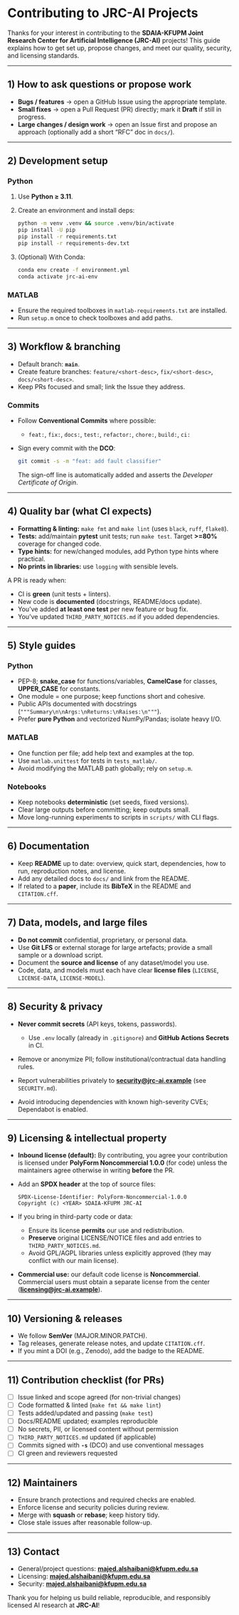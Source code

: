 # Contributing to JRC-AI Projects

Thanks for your interest in contributing to the **SDAIA-KFUPM Joint Research Center for Artificial Intelligence (JRC-AI)** projects! This guide explains how to get set up, propose changes, and meet our quality, security, and licensing standards.

---

## 1) How to ask questions or propose work

* **Bugs / features** → open a GitHub Issue using the appropriate template.
* **Small fixes** → open a Pull Request (PR) directly; mark it **Draft** if still in progress.
* **Large changes / design work** → open an Issue first and propose an approach (optionally add a short “RFC” doc in `docs/`).



---

## 2) Development setup

### Python

1. Use **Python ≥ 3.11**.
2. Create an environment and install deps:

   ```bash
   python -m venv .venv && source .venv/bin/activate
   pip install -U pip
   pip install -r requirements.txt
   pip install -r requirements-dev.txt
   ```
3. (Optional) With Conda:

   ```bash
   conda env create -f environment.yml
   conda activate jrc-ai-env
   ```

### MATLAB

* Ensure the required toolboxes in `matlab-requirements.txt` are installed.
* Run `setup.m` once to check toolboxes and add paths.

---

## 3) Workflow & branching

* Default branch: **`main`**.
* Create feature branches: `feature/<short-desc>`, `fix/<short-desc>`, `docs/<short-desc>`.
* Keep PRs focused and small; link the Issue they address.

### Commits

* Follow **Conventional Commits** where possible:

  * `feat:`, `fix:`, `docs:`, `test:`, `refactor:`, `chore:`, `build:`, `ci:`
* Sign every commit with the **DCO**:

  ```bash
  git commit -s -m "feat: add fault classifier"
  ```

  The sign-off line is automatically added and asserts the *Developer Certificate of Origin*.

---

## 4) Quality bar (what CI expects)

* **Formatting & linting:** `make fmt` and `make lint` (uses `black`, `ruff`, `flake8`).
* **Tests:** add/maintain **pytest** unit tests; run `make test`. Target **>=80%** coverage for changed code.
* **Type hints:** for new/changed modules, add Python type hints where practical.
* **No prints in libraries:** use `logging` with sensible levels.

A PR is ready when:

* CI is **green** (unit tests + linters).
* New code is **documented** (docstrings, README/docs update).
* You’ve added **at least one test** per new feature or bug fix.
* You’ve updated `THIRD_PARTY_NOTICES.md` if you added dependencies.

---

## 5) Style guides

### Python

* PEP-8; **snake\_case** for functions/variables, **CamelCase** for classes, **UPPER\_CASE** for constants.
* One module = one purpose; keep functions short and cohesive.
* Public APIs documented with docstrings (`"""Summary\n\nArgs:\nReturns:\nRaises:\n"""`).
* Prefer **pure Python** and vectorized NumPy/Pandas; isolate heavy I/O.

### MATLAB

* One function per file; add help text and examples at the top.
* Use `matlab.unittest` for tests in `tests_matlab/`.
* Avoid modifying the MATLAB path globally; rely on `setup.m`.

### Notebooks

* Keep notebooks **deterministic** (set seeds, fixed versions).
* Clear large outputs before committing; keep outputs small.
* Move long-running experiments to scripts in `scripts/` with CLI flags.

---

## 6) Documentation

* Keep **README** up to date: overview, quick start, dependencies, how to run, reproduction notes, and license.
* Add any detailed docs to `docs/` and link from the README.
* If related to a **paper**, include its **BibTeX** in the README and `CITATION.cff`.

---

## 7) Data, models, and large files

* **Do not commit** confidential, proprietary, or personal data.
* Use **Git LFS** or external storage for large artefacts; provide a small sample or a download script.
* Document the **source and license** of any dataset/model you use.
* Code, data, and models must each have clear **license files** (`LICENSE`, `LICENSE-DATA`, `LICENSE-MODEL`).

---

## 8) Security & privacy

* **Never commit secrets** (API keys, tokens, passwords).

  * Use `.env` locally (already in `.gitignore`) and **GitHub Actions Secrets** in CI.
* Remove or anonymize PII; follow institutional/contractual data handling rules.
* Report vulnerabilities privately to **[security@jrc-ai.example](mailto:security@jrc-ai.example)** (see `SECURITY.md`).
* Avoid introducing dependencies with known high-severity CVEs; Dependabot is enabled.

---

## 9) Licensing & intellectual property

* **Inbound license (default):** By contributing, you agree your contribution is licensed under **PolyForm Noncommercial 1.0.0** (for code) unless the maintainers agree otherwise in writing **before** the PR.
* Add an **SPDX header** at the top of source files:

  ```
  SPDX-License-Identifier: PolyForm-Noncommercial-1.0.0
  Copyright (c) <YEAR> SDAIA-KFUPM JRC-AI
  ```
* If you bring in third-party code or data:

  * Ensure its license **permits** our use and redistribution.
  * **Preserve** original LICENSE/NOTICE files and add entries to `THIRD_PARTY_NOTICES.md`.
  * Avoid GPL/AGPL libraries unless explicitly approved (they may conflict with our main license).
* **Commercial use:** our default code license is **Noncommercial**. Commercial users must obtain a separate license from the center (**[licensing@jrc-ai.example](mailto:licensing@jrc-ai.example)**).

---

## 10) Versioning & releases

* We follow **SemVer** (MAJOR.MINOR.PATCH).
* Tag releases, generate release notes, and update `CITATION.cff`.
* If you mint a DOI (e.g., Zenodo), add the badge to the README.

---

## 11) Contribution checklist (for PRs)

* [ ] Issue linked and scope agreed (for non-trivial changes)
* [ ] Code formatted & linted (`make fmt && make lint`)
* [ ] Tests added/updated and passing (`make test`)
* [ ] Docs/README updated; examples reproducible
* [ ] No secrets, PII, or licensed content without permission
* [ ] `THIRD_PARTY_NOTICES.md` updated (if applicable)
* [ ] Commits signed with **`-s`** (DCO) and use conventional messages
* [ ] CI green and reviewers requested

---

## 12) Maintainers

* Ensure branch protections and required checks are enabled.
* Enforce license and security policies during review.
* Merge with **squash** or **rebase**; keep history tidy.
* Close stale issues after reasonable follow-up.

---

## 13) Contact

* General/project questions: **[majed.alshaibani@kfupm.edu.sa](mailto:majed.alshaibani@kfupm.edu.sa)**
* Licensing: **[majed.alshaibani@kfupm.edu.sa](mailto:majed.alshaibani@kfupm.edu.sa)**
* Security: **[majed.alshaibani@kfupm.edu.sa](mailto:majed.alshaibani@kfupm.edu.sa)**

Thank you for helping us build reliable, reproducible, and responsibly licensed AI research at **JRC-AI**!
